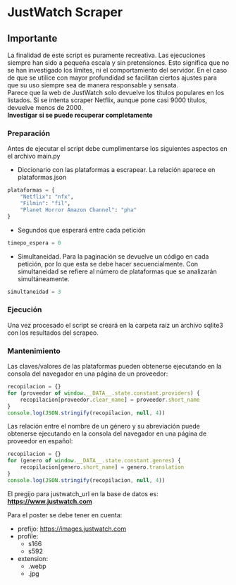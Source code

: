 # JustWatch Scraper
## Importante
La finalidad de este script es puramente recreativa. Las ejecuciones siempre han sido a pequeña escala y sin pretensiones. Esto significa que no se han investigado los límites, ni el comportamiento del servidor. En el caso de que se utilice con mayor profundidad se facilitan ciertos ajustes para que su uso siempre sea de manera responsable y sensata. \
Parece que la web de JustWatch solo devuelve los títulos populares en los listados. Si se intenta scraper Netflix, aunque pone casi 9000 títulos, devuelve menos de 2000.\
**Investigar si se puede recuperar completamente**

### Preparación
Antes de ejecutar el script debe cumplimentarse los siguientes aspectos en el archivo main.py
- Diccionario con las plataformas a escrapear. La relación aparece en plataformas.json
```python
plataformas = {
    "Netflix": "nfx",
    "Filmin": "fil",
    "Planet Horror Amazon Channel": "pha"
}
```

- Segundos que esperará entre cada petición
```python
timepo_espera = 0
```

- Simultaneidad. Para la paginación se devuelve un código en cada petición, por lo que esta se debe hacer secuencialmente. Con simultaneidad se refiere al número de plataformas que se analizarán simultáneamente.
```python
simultaneidad = 3
```
### Ejecución
Una vez procesado el script se creará en la carpeta raiz un archivo sqlite3 con los resultados del scrapeo.

### Mantenimiento
Las claves/valores de las plataformas pueden obtenerse ejecutando en la consola del navegador en una página de un proveedor:
```javascript
recopilacion = {}
for (proveedor of window.__DATA__.state.constant.providers) {
    recopilacion[proveedor.clear_name] = proveedor.short_name
}
console.log(JSON.stringify(recopilacion, null, 4)) 
```
Las relación entre el nombre de un género y su abreviación puede obtenerse ejecutando en la consola del navegador en una página de proveedor en español:
```javascript
recopilacion = {}
for (genero of window.__DATA__.state.constant.genres) {
    recopilacion[genero.short_name] = genero.translation
}
console.log(JSON.stringify(recopilacion, null, 4))
```
El pregijo para justwatch_url en la base de datos es:
**https://www.justwatch.com**

Para el poster se debe tener en cuenta:
- prefijo: https://images.justwatch.com
- profile:
    - s166
    - s592
- extension:
    - .webp
    - .jpg